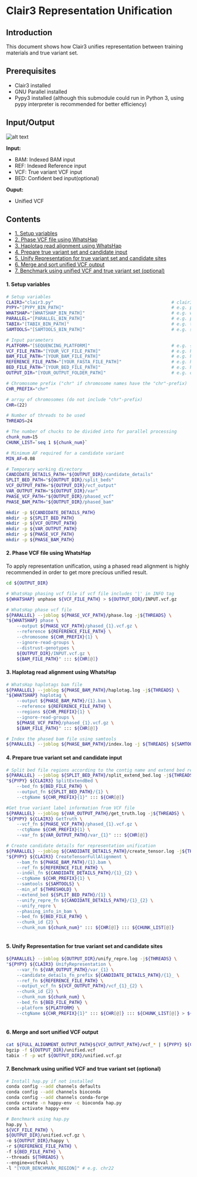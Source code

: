 # Clair3 Representation Unification

## Introduction

This document shows how Clair3 unifies representation between training materials and true variant set.

## Prerequisites

- Clair3 installed 
- GNU Parallel installed
- Pypy3 installed (although this submodule could run in Python 3, using pypy interpreter is recommended for better efficiency)

## Input/Output

![alt text](http://www.bio8.cs.hku.hk/clair3/figures/HG002-chr1:52814693-52814723.png)

**Input:**

- BAM: Indexed BAM  input
- REF: Indexed Reference input
- VCF: True variant VCF input
- BED: Confident bed input(optional)

**Ouput:**

- Unified VCF

## Contents

- [1. Setup variables](#1-setup-variables)
- [2.  Phase VCF file using WhatsHap](#2--phase-vcf-file-using-whatshap)
- [3.  Haplotag read alignment using WhatsHap](#3--haplotag-read-alignment-using-whatshap)
- [4.  Prepare true variant set and candidate input](#4--prepare-true-variant-set-and-candidate-input)
- [5.  Unify Representation for true variant set and candidate sites](#5--unify-representation-for-true-variant-set-and-candidate-sites)
- [6.  Merge and sort unified VCF output](#6--merge-and-sort-unified-vcf-output)
- [7.  Benchmark using unified VCF and true variant set (optional)](#7--benchmark-using-unified-vcf-and-true-variant-set-optional)

####  1. Setup variables

```bash
# Setup variables
CLAIR3="clair3.py"                               			   # clair3.py
PYPY="[PYPY_BIN_PATH]"                                         # e.g. pypy3
WHATSHAP="[WHATSHAP_BIN_PATH]"                                 # e.g. whatshap
PARALLEL="[PARALLEL_BIN_PATH]"                                 # e.g. parallel
TABIX="[TABIX_BIN_PATH]"                                       # e.g. tabix
SAMTOOLS="[SAMTOOLS_BIN_PATH]"                                 # e.g. samtools

# Input parameters
PLATFORM="[SEQUENCING_PLATFORM]"                               # e.g. {ont, hifi, ilmn}
VCF_FILE_PATH="[YOUR_VCF_FILE_PATH]"                           # e.g. hg003.vcf.gz
BAM_FILE_PATH="[YOUR_BAM_FILE_PATH]"                           # e.g. hg003.bam
REFERENCE_FILE_PATH="[YOUR_FASTA_FILE_PATH]"                   # e.g. hg003.fasta
BED_FILE_PATH="[YOUR_BED_FILE_PATH]"                           # e.g. hg003.bed
OUTPUT_DIR="[YOUR_OUTPUT_FOLDER_PATH]"					       # e.g. output

# Chromosome prefix ("chr" if chromosome names have the "chr"-prefix)
CHR_PREFIX="chr"

# array of chromosomes (do not include "chr"-prefix)
CHR=(22)

# Number of threads to be used
THREADS=24

# The number of chucks to be divided into for parallel processing
chunk_num=15
CHUNK_LIST=`seq 1 ${chunk_num}`

# Minimum AF required for a candidate variant
MIN_AF=0.08

# Temporary working directory
CANDIDATE_DETAILS_PATH="${OUTPUT_DIR}/candidate_details"
SPLIT_BED_PATH="${OUTPUT_DIR}/split_beds"
VCF_OUTPUT_PATH="${OUTPUT_DIR}/vcf_output"
VAR_OUTPUT_PATH="${OUTPUT_DIR}/var"
PHASE_VCF_PATH="${OUTPUT_DIR}/phased_vcf"
PHASE_BAM_PATH="${OUTPUT_DIR}/phased_bam"

mkdir -p ${CANDIDATE_DETAILS_PATH}
mkdir -p ${SPLIT_BED_PATH}
mkdir -p ${VCF_OUTPUT_PATH}
mkdir -p ${VAR_OUTPUT_PATH}
mkdir -p ${PHASE_VCF_PATH}
mkdir -p ${PHASE_BAM_PATH}
```

#### 2.  Phase VCF file using WhatsHap

To apply representation unification,  using a phased read alignment is highly recommended in order to get more precious unified result.

```bash
cd ${OUTPUT_DIR}

# WhatsHap phasing vcf file if vcf file includes '|' in INFO tag
${WHATSHAP} unphase ${VCF_FILE_PATH} > ${OUTPUT_DIR}/INPUT.vcf.gz

# WhatsHap phase vcf file
${PARALLEL} --joblog ${PHASE_VCF_PATH}/phase.log -j${THREADS} \
"${WHATSHAP} phase \
    --output ${PHASE_VCF_PATH}/phased_{1}.vcf.gz \
    --reference ${REFERENCE_FILE_PATH} \
    --chromosome ${CHR_PREFIX}{1} \
    --ignore-read-groups \
    --distrust-genotypes \
    ${OUTPUT_DIR}/INPUT.vcf.gz \
    ${BAM_FILE_PATH}" ::: ${CHR[@]}
```

#### 3.  Haplotag read alignment using WhatsHap

```bash
# WhatsHap haplotags bam file
${PARALLEL} --joblog ${PHASE_BAM_PATH}/haplotag.log -j${THREADS} \
"${WHATSHAP} haplotag \
    --output ${PHASE_BAM_PATH}/{1}.bam \
    --reference ${REFERENCE_FILE_PATH} \
    --regions ${CHR_PREFIX}{1} \
    --ignore-read-groups \
    ${PHASE_VCF_PATH}/phased_{1}.vcf.gz \
    ${BAM_FILE_PATH}" ::: ${CHR[@]}

# Index the phased bam file using samtools
${PARALLEL} --joblog ${PHASE_BAM_PATH}/index.log -j ${THREADS} ${SAMTOOLS} index -@12 ${PHASE_BAM_PATH}/{1}.bam ::: ${CHR[@]}
```

#### 4.  Prepare true variant set and candidate input

```bash
# Split bed file regions according to the contig name and extend bed region
${PARALLEL} --joblog ${SPLIT_BED_PATH}/split_extend_bed.log -j${THREADS} \
"${PYPY} ${CLAIR3} SplitExtendBed \
    --bed_fn ${BED_FILE_PATH} \
    --output_fn ${SPLIT_BED_PATH}/{1} \
    --ctgName ${CHR_PREFIX}{1}" ::: ${CHR[@]}

#Get true variant label information from VCF file
${PARALLEL} --joblog ${VAR_OUTPUT_PATH}/get_truth.log -j${THREADS} \
"${PYPY} ${CLAIR3} GetTruth \
    --vcf_fn ${PHASE_VCF_PATH}/phased_{1}.vcf.gz \
    --ctgName ${CHR_PREFIX}{1} \
    --var_fn ${VAR_OUTPUT_PATH}/var_{1}" ::: ${CHR[@]}

# Create candidate details for representation unification
${PARALLEL} --joblog ${CANDIDATE_DETAILS_PATH}/create_tensor.log -j${THREADS} \
"${PYPY} ${CLAIR3} CreateTensorFullAlignment \
    --bam_fn ${PHASE_BAM_PATH}/{1}.bam \
    --ref_fn ${REFERENCE_FILE_PATH} \
    --indel_fn ${CANDIDATE_DETAILS_PATH}/{1}_{2} \
    --ctgName ${CHR_PREFIX}{1} \
    --samtools ${SAMTOOLS} \
    --min_af ${THRESHOLD} \
    --extend_bed ${SPLIT_BED_PATH}/{1} \
    --unify_repre_fn ${CANDIDATE_DETAILS_PATH}/{1}_{2} \
    --unify_repre \
    --phasing_info_in_bam \
    --bed_fn ${BED_FILE_PATH} \
    --chunk_id {2} \
    --chunk_num ${chunk_num}" ::: ${CHR[@]} ::: ${CHUNK_LIST[@]}
    
```

#### 5.  Unify Representation for true variant set and candidate sites

```bash
${PARALLEL} --joblog ${OUTPUT_DIR}/unify_repre.log -j${THREADS} \
"${PYPY} ${CLAIR3} UnifyRepresentation \
    --var_fn ${VAR_OUTPUT_PATH}/var_{1} \
    --candidate_details_fn_prefix ${CANDIDATE_DETAILS_PATH}/{1}_ \
    --ref_fn ${REFERENCE_FILE_PATH} \
    --output_vcf_fn ${VCF_OUTPUT_PATH}/vcf_{1}_{2} \
    --chunk_id {2} \
    --chunk_num ${chunk_num} \
    --bed_fn ${BED_FILE_PATH} \
    --platform ${PLATFORM} \
    --ctgName ${CHR_PREFIX}{1}" ::: ${CHR[@]} ::: ${CHUNK_LIST[@]} > ${OUTPUT_DIR}/RU.log
    
```

#### 6.  Merge and sort unified VCF output

```bash
cat ${FULL_ALIGNMENT_OUTPUT_PATH}${VCF_OUTPUT_PATH}/vcf_* | ${PYPY} ${CLAIR3} SortVcf --output_fn ${OUTPUT_DIR}/unified.vcf
bgzip -f ${OUTPUT_DIR}/unified.vcf
tabix -f -p vcf ${OUTPUT_DIR}/unified.vcf.gz

```

#### 7.  Benchmark using unified VCF and true variant set (optional)

```bash
# Install hap.py if not installed 
conda config --add channels defaults
conda config --add channels bioconda
conda config --add channels conda-forge
conda create -n happy-env -c bioconda hap.py
conda activate happy-env

# Benchmark using hap.py
hap.py \
${VCF_FILE_PATH} \
${OUTPUT_DIR}/unified.vcf.gz \
-o ${OUTPUT_DIR}/happy \
-r ${REFERENCE_FILE_PATH} \
-f ${BED_FILE_PATH} \
--threads ${THREADS} \
--engine=vcfeval \
-l "[YOUR_BENCHMARK_REGION]" # e.g. chr22

```
